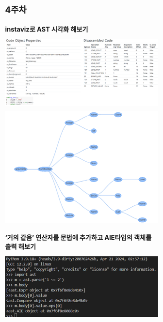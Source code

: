 # 4주차

## instaviz로 AST 시각화 해보기
<p align="center"><img src="image/4_week_1-1.png" /></p>
<p align="center"><img src="image/4_week_1-2.png" /></p>

## ‘거의 같음’ 연산자를 문법에 추가하고 AlE타입의 객체를 출력 해보기
<p align="center"><img src="image/4_week_2.png" /></p>
